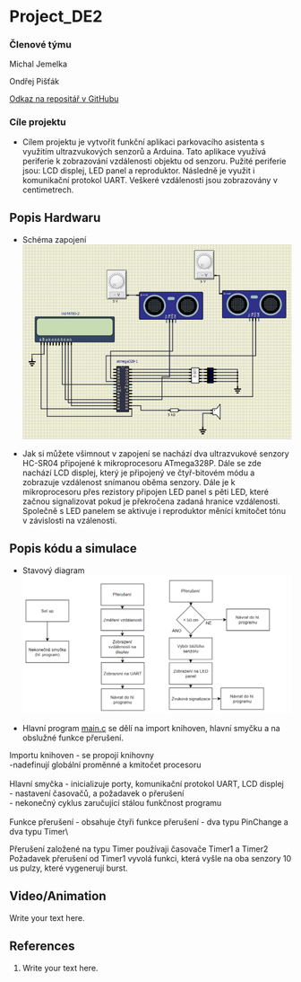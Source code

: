 # Project_DE2

### Členové týmu

Michal Jemelka

Ondřej Pišťák 

[Odkaz na repositář v GitHubu](https://github.com/xjemel06/Digital-Electronics-2/tree/master/Project_DE2)


### Cíle projektu
- Cílem projektu je vytvořit funkční aplikaci parkovacího asistenta s využitím ultrazvukových senzorů a Arduina. Tato aplikace využívá periferie k zobrazování vzdálenosti objektu od senzoru. Pužité periferie jsou: LCD displej, LED panel a reproduktor. Následně je využit i komunikační protokol UART. Veškeré vzdálenosti jsou zobrazovány v centimetrech.

## Popis Hardwaru
- Schéma zapojení
![Schéma zapojení](Schema.png)

- Jak si můžete všimnout v zapojení se nachází dva ultrazvukové senzory HC-SR04 připojené k mikroprocesoru ATmega328P. Dále se zde nachází LCD displej, který je připojený ve čtyř-bitovém módu a zobrazuje vzdálenost snímanou oběma senzory. Dále je k mikroprocesoru přes rezistory připojen LED panel s pěti LED, které začnou signalizovat pokud je překročena zadaná hranice vzdálenosti. Společně s LED panelem se aktivuje i reproduktor měnící kmitočet tónu v závislosti na vzálenosti.


## Popis kódu a simulace
- Stavový diagram
![Stavový diagram](state_diagram.png)

- Hlavní program [main.c](https://github.com/xjemel06/Digital-Electronics-2/blob/master/Project_DE2/Project_DE2/Project_DE2/Project_DE2/main.c) se dělí na import knihoven, hlavní smyčku a na obslužné funkce přerušení.

Importu knihoven - se propojí knihovny\
                 -nadefinují globální proměnné a kmitočet procesoru\
                 \
Hlavní smyčka - inicializuje porty, komunikační protokol UART, LCD displej\
              - nastavení časovačů, a požadavek o přerušení\
              - nekonečný cyklus zaručující stálou funkčnost programu\
              \
Funkce přerušení - obsahuje čtyři funkce přerušení - dva typu PinChange a dva typu Timer\

Přerušení založené na typu Timer používaji  časovače Timer1 a Timer2\
Požadavek přerušení od Timer1 vyvolá funkci, která vyšle na oba senzory 10 us pulzy, které vygenerují burst.




## Video/Animation

Write your text here.


## References

1. Write your text here.
